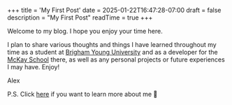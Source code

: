 +++
title = 'My First Post'
date = 2025-01-22T16:47:28-07:00
draft = false
description = "My First Post"
readTime = true
+++

Welcome to my blog. I hope you enjoy your time here.

I plan to share various thoughts and things I have learned throughout my time as a student at [Brigham Young University](https://byu.edu) and as a developer for the [McKay School](https://education.byu.edu) there, as well as any personal projects or future experiences I may have. Enjoy!

Alex

P.S. Click [here](/blog/about) if you want to learn more about me 🤠
